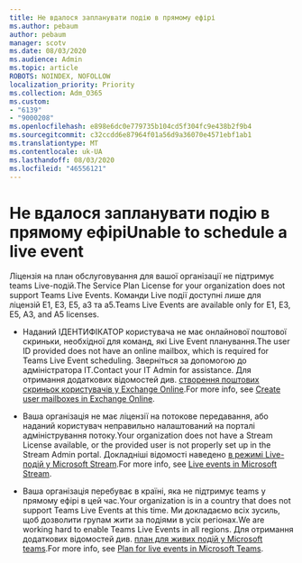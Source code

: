```yaml
---
title: Не вдалося запланувати подію в прямому ефірі
ms.author: pebaum
author: pebaum
manager: scotv
ms.date: 08/03/2020
ms.audience: Admin
ms.topic: article
ROBOTS: NOINDEX, NOFOLLOW
localization_priority: Priority
ms.collection: Adm_O365
ms.custom:
- "6139"
- "9000208"
ms.openlocfilehash: e898e6dc0e779735b104cd5f304fc9e438b2f9b4
ms.sourcegitcommit: c32ccdd6e87964f01a56d9a36070e4571ebf1ab1
ms.translationtype: MT
ms.contentlocale: uk-UA
ms.lasthandoff: 08/03/2020
ms.locfileid: "46556121"
---
```

# <a name="unable-to-schedule-a-live-event"></a><span data-ttu-id="5be41-102">Не вдалося запланувати подію в прямому ефірі</span><span class="sxs-lookup"><span data-stu-id="5be41-102">Unable to schedule a live event</span></span>

<span data-ttu-id="5be41-103">Ліцензія на план обслуговування для вашої організації не підтримує teams Live-подій.</span><span class="sxs-lookup"><span data-stu-id="5be41-103">The Service Plan License for your organization does not support Teams Live Events.</span></span> <span data-ttu-id="5be41-104">Команди Live події доступні лише для ліцензій E1, E3, E5, a3 та a5.</span><span class="sxs-lookup"><span data-stu-id="5be41-104">Teams Live Events are available only for E1, E3, E5, A3, and A5 licenses.</span></span>

- <span data-ttu-id="5be41-105">Наданий ІДЕНТИФІКАТОР користувача не має онлайнової поштової скриньки, необхідної для команд, які Live Event планування.</span><span class="sxs-lookup"><span data-stu-id="5be41-105">The user ID provided does not have an online mailbox, which is required for Teams Live Event scheduling.</span></span> <span data-ttu-id="5be41-106">Зверніться за допомогою до адміністратора ІТ.</span><span class="sxs-lookup"><span data-stu-id="5be41-106">Contact your IT Admin for assistance.</span></span> <span data-ttu-id="5be41-107">Для отримання додаткових відомостей див. [створення поштових скриньок користувачів у Exchange Online](https://docs.microsoft.com/exchange/recipients-in-exchange-online/create-user-mailboxes).</span><span class="sxs-lookup"><span data-stu-id="5be41-107">For more info, see [Create user mailboxes in Exchange Online](https://docs.microsoft.com/exchange/recipients-in-exchange-online/create-user-mailboxes).</span></span>

- <span data-ttu-id="5be41-108">Ваша організація не має ліцензії на потокове передавання, або наданий користувач неправильно налаштований на порталі адміністрування потоку.</span><span class="sxs-lookup"><span data-stu-id="5be41-108">Your organization does not have a Stream License available, or the provided user is not properly set up in the Stream Admin portal.</span></span> <span data-ttu-id="5be41-109">Докладніші відомості наведено [в режимі Live-подій у Microsoft Stream](https://docs.microsoft.com/stream/live-event-overview).</span><span class="sxs-lookup"><span data-stu-id="5be41-109">For more info, see [Live events in Microsoft Stream](https://docs.microsoft.com/stream/live-event-overview).</span></span>

- <span data-ttu-id="5be41-110">Ваша організація перебуває в країні, яка не підтримує teams у прямому ефірі в цей час.</span><span class="sxs-lookup"><span data-stu-id="5be41-110">Your organization is in a country that does not support Teams Live Events at this time.</span></span> <span data-ttu-id="5be41-111">Ми докладаємо всіх зусиль, щоб дозволити групам жити за подіями в усіх регіонах.</span><span class="sxs-lookup"><span data-stu-id="5be41-111">We are working hard to enable Teams Live Events in all regions.</span></span> <span data-ttu-id="5be41-112">Для отримання додаткових відомостей див. [план для живих подій у Microsoft teams](https://docs.microsoft.com/microsoftteams/teams-live-events/plan-for-teams-live-events).</span><span class="sxs-lookup"><span data-stu-id="5be41-112">For more info, see [Plan for live events in Microsoft Teams](https://docs.microsoft.com/microsoftteams/teams-live-events/plan-for-teams-live-events).</span></span>
